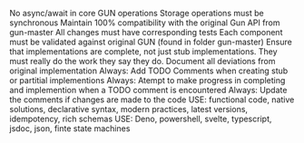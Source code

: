 No async/await in core GUN operations
Storage operations must be synchronous
Maintain 100% compatibility with the original Gun API from gun-master
All changes must have corresponding tests
Each component must be validated against original GUN (found in folder gun-master)
Ensure that implementations are complete, not just stub implementations. They must really do the work they say they do. 
Document all deviations from original implementation
Always: Add TODO Comments when creating stub or partitial implementions
Always: Atempt to make progress in completing and implemention when a TODO comment is encountered
Always: Update the comments if changes are made to the code
USE: functional code, native solutions, declarative syntax, modern practices, latest versions, idempotency, rich schemas
USE: Deno, powershell, svelte, typescript, jsdoc, json, finte state machines